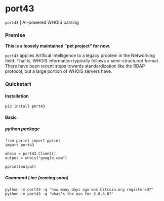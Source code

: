 # port43

`port43` | AI-powered WHOIS parsing

### Premise

<b>This is a loosely maintained "pet project" for now.</b>

`port43` applies Artifical Intelligence to a legacy problem in the Networking field. That is, WHOIS information typically follows a semi-structured format. There have been recent steps towards standardization like the RDAP protocol, but a large portion of WHOIS servers have.

### Quickstart

#### Installation
`pip install port43`

#### Basic

##### python package
```
from pprint import pprint
import port43

whois = port43.Client()
output = whois("google.com")

pprint(output)
```

##### Command Line (coming soon)
`python -m port43 -q "how many days ago was bitcoin.org registered?"`
`python -m port43 -q "what's the asn for 8.8.8.8?"`
